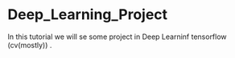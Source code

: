 # Deep_Learning_Project
In this tutorial we will se some project in Deep Learninf tensorflow (cv(mostly)) . 
